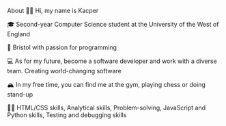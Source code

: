 About
👋🏽 Hi, my name is Kacper

🎓 Second-year Computer Science student at the University of the West of England

🌇 Bristol with passion for programming

💻 As for my future, become a software developer and work with a diverse team. Creating world-changing software

🏔 In my free time, you can find me at the gym, playing chess or doing stand-up

💪🏽 HTML/CSS skills, Analytical skills, Problem-solving, JavaScript and Python skills, Testing and debugging skills
<!---
Kelek28/Kelek28 is a ✨ special ✨ repository because its `README.md` (this file) appears on your GitHub profile.
You can click the Preview link to take a look at your changes.
--->
